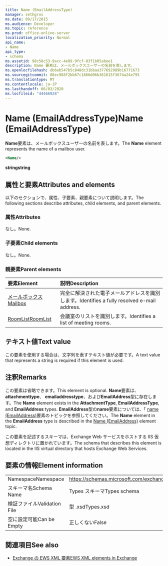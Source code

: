 ```yaml
---
title: Name (EmailAddressType)
manager: sethgros
ms.date: 09/17/2015
ms.audience: Developer
ms.topic: reference
ms.prod: office-online-server
localization_priority: Normal
api_name:
- Name
api_type:
- schema
ms.assetid: 98c58c53-9acc-4e89-9fcf-03f1b05abee1
description: Name 要素は、メールボックスユーザーの名前を表します。
ms.openlocfilehash: db6eb547b5c848dc31bbaa377692989b16771673
ms.sourcegitcommit: 88ec988f2bb67c1866d06b361615f3674a24e795
ms.translationtype: MT
ms.contentlocale: ja-JP
ms.lasthandoff: 06/03/2020
ms.locfileid: "44466928"
---
```

# <a name="name-emailaddresstype"></a><span data-ttu-id="83a85-103">Name (EmailAddressType)</span><span class="sxs-lookup"><span data-stu-id="83a85-103">Name (EmailAddressType)</span></span>

<span data-ttu-id="83a85-104">**Name**要素は、メールボックスユーザーの名前を表します。</span><span class="sxs-lookup"><span data-stu-id="83a85-104">The **Name** element represents the name of a mailbox user.</span></span> 
  
```xml
<Name/>
```

<span data-ttu-id="83a85-105">**string**</span><span class="sxs-lookup"><span data-stu-id="83a85-105">**string**</span></span>

## <a name="attributes-and-elements"></a><span data-ttu-id="83a85-106">属性と要素</span><span class="sxs-lookup"><span data-stu-id="83a85-106">Attributes and elements</span></span>

<span data-ttu-id="83a85-107">以下のセクションで、属性、子要素、親要素について説明します。</span><span class="sxs-lookup"><span data-stu-id="83a85-107">The following sections describe attributes, child elements, and parent elements.</span></span>
  
### <a name="attributes"></a><span data-ttu-id="83a85-108">属性</span><span class="sxs-lookup"><span data-stu-id="83a85-108">Attributes</span></span>

<span data-ttu-id="83a85-109">なし。</span><span class="sxs-lookup"><span data-stu-id="83a85-109">None.</span></span>
  
### <a name="child-elements"></a><span data-ttu-id="83a85-110">子要素</span><span class="sxs-lookup"><span data-stu-id="83a85-110">Child elements</span></span>

<span data-ttu-id="83a85-111">なし。</span><span class="sxs-lookup"><span data-stu-id="83a85-111">None.</span></span>
  
### <a name="parent-elements"></a><span data-ttu-id="83a85-112">親要素</span><span class="sxs-lookup"><span data-stu-id="83a85-112">Parent elements</span></span>

|<span data-ttu-id="83a85-113">**要素**</span><span class="sxs-lookup"><span data-stu-id="83a85-113">**Element**</span></span>|<span data-ttu-id="83a85-114">**説明**</span><span class="sxs-lookup"><span data-stu-id="83a85-114">**Description**</span></span>|
|:-----|:-----|
|[<span data-ttu-id="83a85-115">メールボックス</span><span class="sxs-lookup"><span data-stu-id="83a85-115">Mailbox</span></span>](mailbox.md) <br/> |<span data-ttu-id="83a85-116">完全に解決された電子メールアドレスを識別します。</span><span class="sxs-lookup"><span data-stu-id="83a85-116">Identifies a fully resolved e-mail address.</span></span>  <br/> |
|[<span data-ttu-id="83a85-117">RoomList</span><span class="sxs-lookup"><span data-stu-id="83a85-117">RoomList</span></span>](roomlist.md) <br/> |<span data-ttu-id="83a85-118">会議室のリストを識別します。</span><span class="sxs-lookup"><span data-stu-id="83a85-118">Identifies a list of meeting rooms.</span></span>  <br/> |
   
## <a name="text-value"></a><span data-ttu-id="83a85-119">テキスト値</span><span class="sxs-lookup"><span data-stu-id="83a85-119">Text value</span></span>

<span data-ttu-id="83a85-120">この要素を使用する場合は、文字列を表すテキスト値が必要です。</span><span class="sxs-lookup"><span data-stu-id="83a85-120">A text value that represents a string is required if this element is used.</span></span>
  
## <a name="remarks"></a><span data-ttu-id="83a85-121">注釈</span><span class="sxs-lookup"><span data-stu-id="83a85-121">Remarks</span></span>

<span data-ttu-id="83a85-122">この要素は省略できます。</span><span class="sxs-lookup"><span data-stu-id="83a85-122">This element is optional.</span></span> <span data-ttu-id="83a85-123">**Name**要素は、 **attachmenttype**、 **emailaddresstype**、および**EmailAddress**型に存在します。</span><span class="sxs-lookup"><span data-stu-id="83a85-123">The **Name** element exists in the **AttachmentType**, **EmailAddressType**, and **EmailAddress** types.</span></span> <span data-ttu-id="83a85-124">**EmailAddress**型の**name**要素については、「 [name (EmailAddress)](name-emailaddress.md)要素のトピックを参照してください。</span><span class="sxs-lookup"><span data-stu-id="83a85-124">The **Name** element in the **EmailAddress** type is described in the [Name (EmailAddress)](name-emailaddress.md) element topic.</span></span> 
  
<span data-ttu-id="83a85-125">この要素を記述するスキーマは、Exchange Web サービスをホストする IIS 仮想ディレクトリに置かれています。</span><span class="sxs-lookup"><span data-stu-id="83a85-125">The schema that describes this element is located in the IIS virtual directory that hosts Exchange Web Services.</span></span>
  
## <a name="element-information"></a><span data-ttu-id="83a85-126">要素の情報</span><span class="sxs-lookup"><span data-stu-id="83a85-126">Element information</span></span>

|||
|:-----|:-----|
|<span data-ttu-id="83a85-127">Namespace</span><span class="sxs-lookup"><span data-stu-id="83a85-127">Namespace</span></span>  <br/> |https://schemas.microsoft.com/exchange/services/2006/types  <br/> |
|<span data-ttu-id="83a85-128">スキーマ名</span><span class="sxs-lookup"><span data-stu-id="83a85-128">Schema Name</span></span>  <br/> |<span data-ttu-id="83a85-129">Types スキーマ</span><span class="sxs-lookup"><span data-stu-id="83a85-129">Types schema</span></span>  <br/> |
|<span data-ttu-id="83a85-130">検証ファイル</span><span class="sxs-lookup"><span data-stu-id="83a85-130">Validation File</span></span>  <br/> |<span data-ttu-id="83a85-131">型 .xsd</span><span class="sxs-lookup"><span data-stu-id="83a85-131">Types.xsd</span></span>  <br/> |
|<span data-ttu-id="83a85-132">空に設定可能</span><span class="sxs-lookup"><span data-stu-id="83a85-132">Can be Empty</span></span>  <br/> |<span data-ttu-id="83a85-133">正しくない</span><span class="sxs-lookup"><span data-stu-id="83a85-133">False</span></span>  <br/> |
   
## <a name="see-also"></a><span data-ttu-id="83a85-134">関連項目</span><span class="sxs-lookup"><span data-stu-id="83a85-134">See also</span></span>

- [<span data-ttu-id="83a85-135">Exchange の EWS XML 要素</span><span class="sxs-lookup"><span data-stu-id="83a85-135">EWS XML elements in Exchange</span></span>](ews-xml-elements-in-exchange.md)

